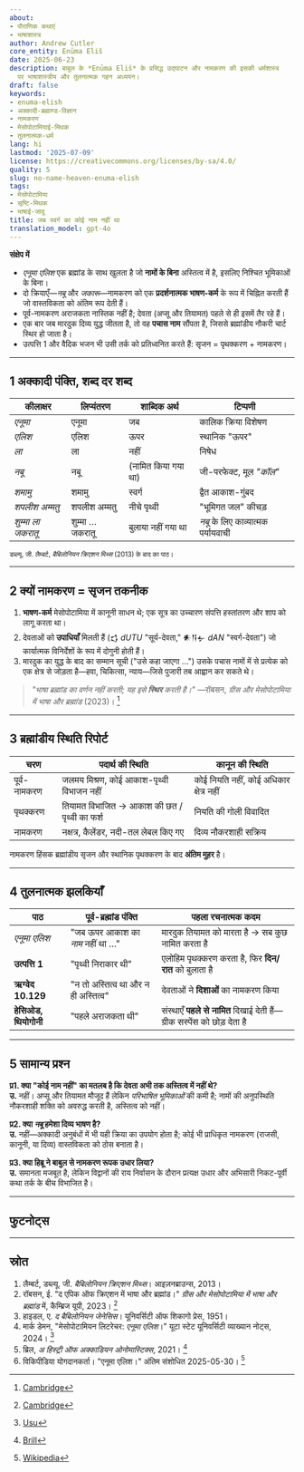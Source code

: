 ```yaml
---
about:
- पौराणिक कथाएं
- भाषाशास्त्र
author: Andrew Cutler
core_entity: Enūma Eliš
date: 2025-06-23
description: बाबुल के *Enūma Eliš* के प्रसिद्ध उद्घाटन और नामकरण की इसकी धर्मशास्त्र
  पर भाषाशास्त्रीय और तुलनात्मक गहन अध्ययन।
draft: false
keywords:
- enuma-elish
- अक्कादी-ब्रह्माण्ड-विज्ञान
- नामकरण
- मेसोपोटामियाई-मिथक
- तुलनात्मक-धर्म
lang: hi
lastmod: '2025-07-09'
license: https://creativecommons.org/licenses/by-sa/4.0/
quality: 5
slug: no-name-heaven-enuma-elish
tags:
- मेसोपोटामिया
- सृष्टि-मिथक
- भाषाई-जादू
title: जब स्वर्ग का कोई नाम नहीं था
translation_model: gpt-4o
---
```


**संक्षेप में**

- *एनूमा एलिश* एक ब्रह्मांड के साथ खुलता है जो **नामों के बिना** अस्तित्व में है, इसलिए निश्चित भूमिकाओं के बिना। 
- दो क्रियाएँ—*नबू* और *जकारू*—नामकरण को एक **प्रदर्शनात्मक भाषण-कर्म** के रूप में चिह्नित करती हैं जो वास्तविकता को अंतिम रूप देती हैं। 
- पूर्व-नामकरण अराजकता नास्तिक नहीं है; देवता (अप्सू और तियामत) पहले से ही इसमें तैर रहे हैं। 
- एक बार जब मारदुक दिव्य युद्ध जीतता है, तो वह **पचास नाम** सौंपता है, जिससे ब्रह्मांडीय नौकरी चार्ट स्थिर हो जाता है। 
- उत्पत्ति 1 और वैदिक भजन भी उसी तर्क को प्रतिध्वनित करते हैं: सृजन = पृथक्करण + नामकरण।

---

## 1 अक्कादी पंक्ति, शब्द दर शब्द

| कीलाक्षर | लिप्यंतरण | शाब्दिक अर्थ | टिप्पणी |
|-----------|-----------------|---------------|------|
| *एनूमा* | एनूमा | जब | कालिक क्रिया विशेषण |
| *एलिश* | एलिश | ऊपर | स्थानिक "ऊपर" |
| *ला* | ला | नहीं | निषेध |
| *नबू* | नबू | (नामित किया गया था) | जी-परफेक्ट, मूल *"कॉल"* |
| *शमामु* | शमामु | स्वर्ग | द्वैत आकाश-गुंबद |
| *शपलीश अम्मतु* | शपलीश अम्मतु | नीचे पृथ्वी | "भूमिगत जल" कीचड़ |
| *शुम्मा ला जकरातू* | शुम्मा … जकरातू | बुलाया नहीं गया था | *नबू* के लिए काव्यात्मक पर्यायवाची |

<small>डब्ल्यू. जी. लैम्बर्ट, *बैबिलोनियन क्रिएशन मिथ्स* (2013) के बाद का पाठ।</small>

---

## 2  क्यों नामकरण = सृजन तकनीक

1. **भाषण-कर्म** मेसोपोटामिया में कानूनी साधन थे; एक सूत्र का उच्चारण संपत्ति हस्तांतरण और शाप को लागू करता था।  
2. देवताओं को **उपाधियाँ** मिलती हैं (𒌓 *dUTU* "सूर्य-देवता," 𒀭𒀀𒉡 *dAN* "स्वर्ग-देवता") जो कार्यात्मक विनिर्देशों के रूप में दोगुनी होती हैं।  
3. मारदुक का युद्ध के बाद का सम्मान सूची ("उसे कहा जाएगा …") उसके पचास नामों में से प्रत्येक को एक क्षेत्र से जोड़ता है—हवा, चिकित्सा, न्याय—जिसे पुजारी तब आह्वान कर सकते थे।  

> *"भाषा ब्रह्मांड का वर्णन नहीं करती; यह इसे **स्थिर** करती है।"* —रॉबसन, *ग्रीस और मेसोपोटामिया में भाषा और ब्रह्मांड* (2023)।  [^oai1]

---

## 3 ब्रह्मांडीय स्थिति रिपोर्ट

| चरण | पदार्थ की स्थिति | कानून की स्थिति |
|-------|-----------------|--------------|
| पूर्व-नामकरण | जलमय मिश्रण, कोई आकाश-पृथ्वी विभाजन नहीं | कोई नियति नहीं, कोई अधिकार क्षेत्र नहीं |
| पृथक्करण | तियामत विभाजित → आकाश की छत / पृथ्वी का फर्श | नियति की गोली विवादित |
| नामकरण | नक्षत्र, कैलेंडर, नदी-तल लेबल किए गए | दिव्य नौकरशाही सक्रिय |

नामकरण हिंसक ब्रह्मांडीय सृजन और स्थानिक पृथक्करण के बाद **अंतिम मुहर** है।

---

## 4  तुलनात्मक झलकियाँ

| पाठ | पूर्व-ब्रह्मांड पंक्ति | पहला रचनात्मक कदम |
|------|-----------------|---------------------|
| *एनूमा एलिश* | "जब ऊपर आकाश का *नाम* नहीं था …" | मारदुक तियामत को मारता है → सब कुछ नामित करता है |
| **उत्पत्ति 1** | "पृथ्वी निराकार थी" | एलोहिम पृथक्करण करता है, फिर **दिन/रात** को बुलाता है |
| **ऋग्वेद 10.129** | "न तो अस्तित्व था और न ही अस्तित्व" | देवताओं ने **दिशाओं** का नामकरण किया |
| **हेसिओड, थियोगोनी** | "पहले अराजकता थी" | संस्थाएँ **पहले से नामित** दिखाई देती हैं—ग्रीक सस्पेंस को छोड़ देता है |

---

## 5  सामान्य प्रश्न

**प्र1. क्या "कोई नाम नहीं" का मतलब है कि देवता अभी तक अस्तित्व में नहीं थे?**  
**उ.** नहीं। अप्सू और तियामत मौजूद हैं लेकिन *परिभाषित भूमिकाओं* की कमी है; नामों की अनुपस्थिति नौकरशाही शक्ति को अवरुद्ध करती है, अस्तित्व को नहीं।

**प्र2. क्या *नबू* हमेशा दिव्य भाषण है?**  
**उ.** नहीं—अक्कादी अनुबंधों में भी यही क्रिया का उपयोग होता है; कोई भी प्राधिकृत नामकरण (राजसी, कानूनी, या दिव्य) वास्तविकता को ठोस बनाता है।

**प्र3. क्या हिब्रू ने बाबुल से नामकरण रूपक उधार लिया?**  
**उ.** समानता मजबूत है, लेकिन विद्वानों की राय निर्वासन के दौरान प्रत्यक्ष उधार और अभिसारी निकट-पूर्वी कथा तर्क के बीच विभाजित है।

---

## फुटनोट्स

[^oai1]: [Cambridge](https://www.cambridge.org/core/books/language-and-cosmos-in-greece-and-mesopotamia/language-and-cosmos-in-the-epic-of-creation/F9C41567F74F95C1F57304FBEDC150A7)
[^oai2]: [Cambridge](https://www.cambridge.org/core/books/language-and-cosmos-in-greece-and-mesopotamia/language-and-cosmos-in-the-epic-of-creation/F9C41567F74F95C1F57304FBEDC150A7)
[^oai3]: [Usu](https://www.usu.edu/markdamen/ane/lectures/10.1.pdf)
[^oai4]: [Brill](https://brill.com/display/book/edcoll/9789004445215/BP000013.xml?language=en&srsltid=AfmBOootbSkXcBgdsX5fKz0oBE4GJjIznG0rbP0jDY2pSQ6IE6zQ4K5b)
[^oai5]: [Wikipedia](https://en.wikipedia.org/wiki/En%C5%ABma_Eli%C5%A1)
[^1]: लैम्बर्ट, *बैबिलोनियन क्रिएशन मिथ्स* (2013) पृ. 231। 
[^2]: रॉबसन, *ग्रीस और मेसोपोटामिया में भाषा और ब्रह्मांड* (कैम्ब्रिज, 2023)। 
[^3]: हाइडल, *द बैबिलोनियन जेनेसिस* (1951) अध्याय 2। 

---

## स्रोत

1. लैम्बर्ट, डब्ल्यू. जी. *बैबिलोनियन क्रिएशन मिथ्स*। आइज़नब्राउन्स, 2013। 
2. रॉबसन, ई. "द एपिक ऑफ क्रिएशन में भाषा और ब्रह्मांड।" *ग्रीस और मेसोपोटामिया में भाषा और ब्रह्मांड* में, कैम्ब्रिज यूपी, 2023। [^oai2] 
3. हाइडल, ए. *द बैबिलोनियन जेनेसिस*। यूनिवर्सिटी ऑफ शिकागो प्रेस, 1951। 
4. मार्क डेमन, "मेसोपोटामियन लिटरेचर: *एनूमा एलिश*।" यूटा स्टेट यूनिवर्सिटी व्याख्यान नोट्स, 2024। [^oai3] 
5. ब्रिल, *अ हिस्ट्री ऑफ अक्काडियन ओनोमास्टिक्स*, 2021। [^oai4] 
6. विकिपीडिया योगदानकर्ता। "एनूमा एलिश।" अंतिम संशोधित 2025-05-30। [^oai5]